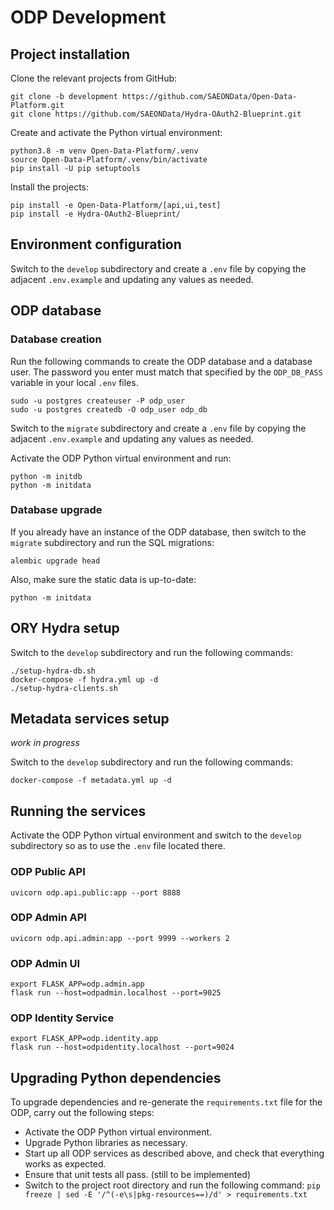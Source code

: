 # ODP Development

## Project installation
Clone the relevant projects from GitHub:

    git clone -b development https://github.com/SAEONData/Open-Data-Platform.git
    git clone https://github.com/SAEONData/Hydra-OAuth2-Blueprint.git

Create and activate the Python virtual environment:

    python3.8 -m venv Open-Data-Platform/.venv
    source Open-Data-Platform/.venv/bin/activate
    pip install -U pip setuptools

Install the projects:

    pip install -e Open-Data-Platform/[api,ui,test]
    pip install -e Hydra-OAuth2-Blueprint/

## Environment configuration
Switch to the `develop` subdirectory and create a `.env` file by copying the adjacent
`.env.example` and updating any values as needed.

## ODP database

### Database creation
Run the following commands to create the ODP database and a database user. The password you
enter must match that specified by the `ODP_DB_PASS` variable in your local `.env` files.

    sudo -u postgres createuser -P odp_user
    sudo -u postgres createdb -O odp_user odp_db

Switch to the `migrate` subdirectory and create a `.env` file by copying the adjacent
`.env.example` and updating any values as needed.

Activate the ODP Python virtual environment and run:

    python -m initdb
    python -m initdata

### Database upgrade
If you already have an instance of the ODP database, then switch to the `migrate` subdirectory
and run the SQL migrations:

    alembic upgrade head

Also, make sure the static data is up-to-date:

    python -m initdata

## ORY Hydra setup
Switch to the `develop` subdirectory and run the following commands:

    ./setup-hydra-db.sh
    docker-compose -f hydra.yml up -d
    ./setup-hydra-clients.sh

## Metadata services setup
_work in progress_

Switch to the `develop` subdirectory and run the following commands:

    docker-compose -f metadata.yml up -d

## Running the services
Activate the ODP Python virtual environment and switch to the `develop` subdirectory
so as to use the `.env` file located there.

### ODP Public API
    uvicorn odp.api.public:app --port 8888

### ODP Admin API
    uvicorn odp.api.admin:app --port 9999 --workers 2

### ODP Admin UI
    export FLASK_APP=odp.admin.app
    flask run --host=odpadmin.localhost --port=9025

### ODP Identity Service
    export FLASK_APP=odp.identity.app
    flask run --host=odpidentity.localhost --port=9024

## Upgrading Python dependencies
To upgrade dependencies and re-generate the `requirements.txt` file for the ODP,
carry out the following steps:

- Activate the ODP Python virtual environment.
- Upgrade Python libraries as necessary.
- Start up all ODP services as described above, and check that everything works as expected.
- Ensure that unit tests all pass. (still to be implemented)
- Switch to the project root directory and run the following command:
`pip freeze | sed -E '/^(-e\s|pkg-resources==)/d' > requirements.txt`
